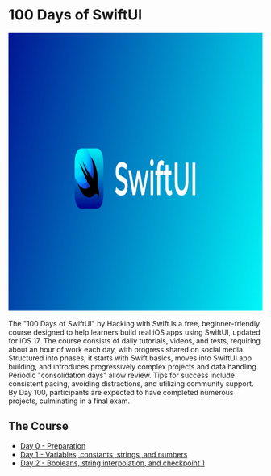 # 100 Days of SwiftUI

<div align="center">
  <img height=550" src="https://github.com/zakilay2/100-days-swiftui/blob/main/swiftui.jpg"  />
</div>

The "100 Days of SwiftUI" by Hacking with Swift is a free, beginner-friendly course designed to help learners build real iOS apps using SwiftUI, updated for iOS 17. The course consists of daily tutorials, videos, and tests, requiring about an hour of work each day, with progress shared on social media. Structured into phases, it starts with Swift basics, moves into SwiftUI app building, and introduces progressively complex projects and data handling. Periodic "consolidation days" allow review. Tips for success include consistent pacing, avoiding distractions, and utilizing community support. By Day 100, participants are expected to have completed numerous projects, culminating in a final exam. 

## The Course

- [Day 0 - Preparation](https://www.hackingwithswift.com/100/swiftui/0)
- [Day 1 - Variables, constants, strings, and numbers](https://github.com/zakilay2/100-days-swiftui/tree/main/Day%201)
- [Day 2 - Booleans, string interpolation, and checkpoint 1](https://github.com/zakilay2/100-days-swiftui/tree/main/Day%202)
